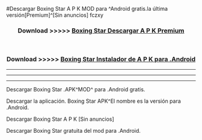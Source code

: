 #Descargar Boxing Star  A P K MOD para ^Android gratis.la última versión[Premium]^[Sin anuncios] fczxy



<div align="center">
<h3>Download >>>>> <a href="https://es-web.web.app/?es= ${title}">Boxing Star  Descargar A P K Premium</a></h3><br>

<h3>Download >>>>> <a href="https://es-web.web.app/?es= ${title}">Boxing Star  Instalador de A P K para .Android</a></h3>
</div>


----------------------------------------------------------

----------------------------------------------------------

----------------------------------------------------------

Descargar Boxing Star  .APK^MOD^ para .Android gratis.

Descargar la aplicación. Boxing Star  APK^El nombre es la versión para .Android.

Descargar Boxing Star  A P K [Sin anuncios]

Descargar Boxing Star  gratuita del mod para .Android.